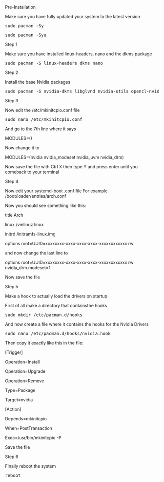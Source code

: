 Pre-Installation

Make sure you have fully updated your system to the latest version
<pre>sudo pacman -Sy</pre>
<pre>sudo pacman -Syu</pre>

Step 1

Make sure you have installed linux-headers, nano and the dkms package
<pre>sudo pacman -S linux-headers dkms nano</pre>

Step 2

Install the base Nvidia packages
<pre>sudo pacman -S nvidia-dkms libglvnd nvidia-utils opencl-nvidia lib32-libglvnd lib32-nvidia-utils lib32-opencl-nvidia nvidia-settings</pre>

Step 3

Now edit the /etc/mkinitcpio.conf file
<pre>sudo nano /etc/mkinitcpio.conf</pre>

And go to the 7th line where it says

MODULES=()

Now change it to

MODULES=(nvidia nvidia_modeset nvidia_uvm nvidia_drm)

Now save the file with
Ctrl X then type Y and press enter until you comeback to your terminal

Step 4

Now edit your systemd-boot .conf file
For example /boot/loader/entries/arch.conf

Now you should see something like this:

title Arch

linux /vmlinuz linux

initrd /initramfs-linux.img

options root=UUID=xxxxxxxx-xxxx-xxxx-xxxx-xxxxxxxxxxxx rw


and now change the last line to

options root=UUID=xxxxxxxx-xxxx-xxxx-xxxx-xxxxxxxxxxxx rw nvidia_drm.modeset=1


Now save the file

Step 5

Make a hook to actually load the drivers on startup

First of all make a directory that containsthe hooks
<pre>sudo mkdir /etc/pacman.d/hooks</pre>

And now create a file where it contains the hooks for the Nvidia Drivers
<pre>sudo nano /etc/pacman.d/hooks/nvidia.hook</pre>

Then copy it exactly like this in the file:


[Trigger]

Operation=Install

Operation=Upgrade

Operation=Remove

Type=Package

Target=nvidia


[Action]

Depends=mkinitcpio

When=PostTransaction

Exec=/usr/bin/mkinitcpio -P



Save the file



Step 6

Finally reboot the system

<pre>reboot</pre>




